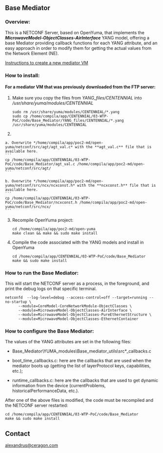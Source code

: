 ## Base Mediator

### Overview:
This is a NETCONF Server, based on OpenYuma, that implements the **_MicrowaveModel-ObjectClasses-AirInterface_** YANG model, offering a base Mediator providing callback functions for each YANG attribute, and an easy approach in order to modify them for getting the actual values from the Network Element (NE).

[Instructions to create a new mediator VM](READMECreateMediatorVM.md)

### How to install:
#### For a mediator VM that was previously downloaded from the FTP server:

1. Make sure you copy the files from *YANG_files/CENTENNIAL* into */usr/share/yuma/modules/CENTENNIAL*

	```
	sudo rm /usr/share/yuma/modules/CENTENNIAL/*.yang
	sudo cp /home/compila/app/CENTENNIAL/03-WTP-PoC/code/Base_Mediator/YANG_files/CENTENNIAL/*.yang /usr/share/yuma/modules/CENTENNIAL
	```

2. 

	a. Overwrite */home/compila/app/poc2-md/open-yuma/netconf/src/agt/agt_val.c* with the **agt_val.c** file that is available here.
	```
	cp /home/compila/app/CENTENNIAL/03-WTP-PoC/code/Base_Mediator/agt_val.c /home/compila/app/poc2-md/open-yuma/netconf/src/agt/
	```

	b. Overwrite */home/compila/app/poc2-md/open-yuma/netconf/src/ncx/ncxconst.h* with the **ncxconst.h** file that is available here.
	```
	cp /home/compila/app/CENTENNIAL/03-WTP-PoC/code/Base_Mediator/ncxconst.h /home/compila/app/poc2-md/open-yuma/netconf/src/ncx/
	```

3. Recompile OpenYuma project:
	```
	cd /home/compila/app/poc2-md/open-yuma
	make clean && make && sudo make install
	```

4. Compile the code associated with the YANG models and install in OpenYuma
	```
	cd /home/compila/app/CENTENNIAL/03-WTP-PoC/code/Base_Mediator
	make && sudo make install
	```

### How to run the Base Mediator:

This will start the NETCONF server as a process, in the foreground, and print the debug logs on that specific terminal.
```
netconfd  --log-level=debug --access-control=off --target=running --no-startup \
	  --module=CoreModel-CoreNetworkModule-ObjectClasses \
	  --module=MicrowaveModel-ObjectClasses-AirInterface \
	  --module=MicrowaveModel-ObjectClasses-PureEthernetStructure \
	  --module=MicrowaveModel-ObjectClasses-EthernetContainer
```


### How to configure the Base Mediator:

The values of the YANG attributes are set in the following files:

- Base_Mediator\YUMA_modules\Base_mediator_utils\src\*_callbacks.c

- boot_time_callbacks.c: here are the callbacks that are used when the mediator boots up (getting the list of layerProtocol keys, capabilities, etc.);
- runtime_callbacks.c: here are the callbacks that are used to get dynamic information from the device (currentProblems, historicalPerformanceData, etc.).

After one of the above files is modified, the code must be recompiled and the NETCONF server restarted:

```
cd /home/compila/app/CENTENNIAL/03-WTP-PoC/code/Base_Mediator
make && sudo make install
```

Contact
-------

alexandrus@ceragon.com


